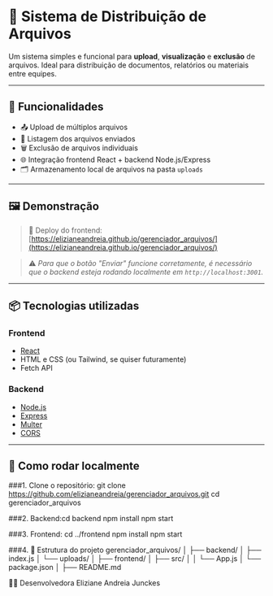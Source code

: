 # 📁 Sistema de Distribuição de Arquivos

Um sistema simples e funcional para **upload**, **visualização** e **exclusão** de arquivos. Ideal para distribuição de documentos, relatórios ou materiais entre equipes.

---

## 🚀 Funcionalidades

- 📤 Upload de múltiplos arquivos
- 📄 Listagem dos arquivos enviados
- 🗑️ Exclusão de arquivos individuais
- 🌐 Integração frontend React + backend Node.js/Express
- 🗂️ Armazenamento local de arquivos na pasta `uploads`

---

## 🖼️ Demonstração

> 🔗 Deploy do frontend:  
> [https://elizianeandreia.github.io/gerenciador_arquivos/](https://elizianeandreia.github.io/gerenciador_arquivos/)

> ⚠️ *Para que o botão "Enviar" funcione corretamente, é necessário que o backend esteja rodando localmente em `http://localhost:3001`.*

---

## 📦 Tecnologias utilizadas

### Frontend

- [React](https://reactjs.org/)
- HTML e CSS (ou Tailwind, se quiser futuramente)
- Fetch API

### Backend

- [Node.js](https://nodejs.org/)
- [Express](https://expressjs.com/)
- [Multer](https://github.com/expressjs/multer)
- [CORS](https://github.com/expressjs/cors)

---

## 🔧 Como rodar localmente

###1. Clone o repositório:
git clone https://github.com/elizianeandreia/gerenciador_arquivos.git
cd gerenciador_arquivos

###2. Backend:cd backend
npm install
npm start

###3. Frontend:
cd ../frontend
npm install
npm start

###4. 📂 Estrutura do projeto
gerenciador_arquivos/
│
├── backend/
│   ├── index.js
│   └── uploads/
│
├── frontend/
│   ├── src/
│   │   └── App.js
│   └── package.json
│
├── README.md


👩‍💻 Desenvolvedora
Eliziane Andreia Junckes
